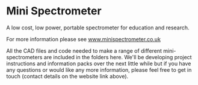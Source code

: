 # Mini Spectrometer

A low cost, low power, portable spectrometer for education and research.

For more information please see www.minispectrometer.co.uk

All the CAD files and code needed to make a range of different mini-spectrometers are included in the folders here. We'll be developing project instructions and information packs over the next little while but if you have any questions or would like any more information, please feel free to get in touch (contact details on the website link above).
